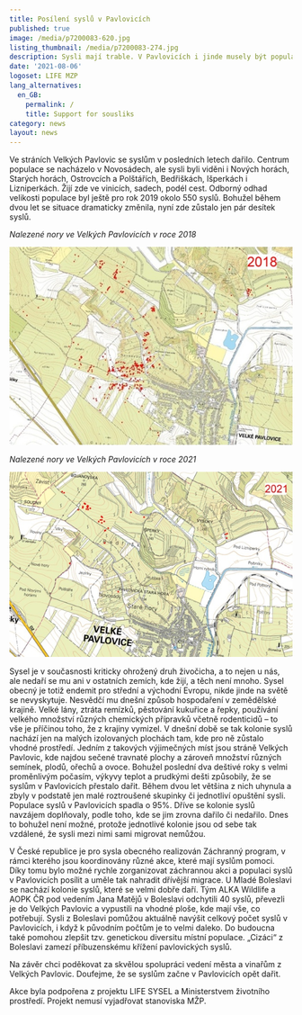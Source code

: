 ```yaml
---
title: Posílení syslů v Pavlovicích
published: true
image: /media/p7200083-620.jpg
listing_thumbnail: /media/p7200083-274.jpg
description: Sysli mají trable. V Pavlovicích i jinde musely být populace posíleny.
date: '2021-08-06'
logoset: LIFE MZP
lang_alternatives:
  en_GB:
    permalink: /
    title: Support for sousliks
category: news
layout: news
---
```

Ve stráních Velkých Pavlovic se syslům v posledních letech dařilo. Centrum populace se nacházelo v Novosádech, ale sysli byli viděni i Nových horách, Starých horách, Ostrovcích a Polštářích, Bedřiškách, Išperkách i Lizniperkách. Žijí zde ve vinicích, sadech, podél cest. Odborný odhad velikosti populace byl ještě pro rok 2019 okolo 550 syslů. Bohužel během dvou let se situace dramaticky změnila, nyní zde zůstalo jen pár desítek syslů. 

_Nalezené nory ve Velkých Pavlovicích v roce 2018_

![](/media/sysel_mapa_vp_2018.jpg)

_Nalezené nory ve Velkých Pavlovicích v roce 2021_

![](/media/sysel_mapa_vp_2021.jpg)

Sysel je v současnosti kriticky ohrožený druh živočicha, a to nejen u nás, ale nedaří se mu  ani v ostatních zemích, kde žijí, a těch není mnoho. Sysel  obecný je totiž endemit pro střední a východní Evropu, nikde jinde na světě se nevyskytuje. Nesvědčí mu dnešní způsob hospodaření v zemědělské krajině. Velké lány, ztráta remízků, pěstování kukuřice a řepky, používání velkého množství různých chemických přípravků včetně rodenticidů – to vše je příčinou toho, že z krajiny vymizel. V dnešní době se tak kolonie syslů nachází jen na malých izolovaných plochách tam, kde pro ně zůstalo vhodné prostředí. Jedním z takových výjimečných míst jsou stráně Velkých Pavlovic, kde najdou sečené travnaté plochy a zároveň množství různých semínek, plodů, ořechů a ovoce. Bohužel poslední dva deštivé roky s velmi proměnlivým počasím, výkyvy teplot a prudkými dešti způsobily, že se syslům v Pavlovicích přestalo dařit. Během dvou let většina z nich uhynula a zbyly v podstatě jen malé roztroušené skupinky či jednotliví opuštění sysli. Populace syslů v Pavlovicích spadla o 95%. Dříve se kolonie syslů navzájem doplňovaly, podle toho, kde se jim zrovna dařilo či nedařilo. Dnes to bohužel není možné, protože jednotlivé kolonie jsou od sebe tak vzdálené, že sysli mezi nimi sami migrovat nemůžou. 

V České republice je pro sysla obecného realizován Záchranný program, v rámci kterého jsou koordinovány různé akce, které mají syslům pomoci. Díky tomu bylo možné rychle zorganizovat záchrannou akci a populaci syslů v Pavlovicích posílit a uměle tak nahradit dřívější migrace. U Mladé Boleslavi se nachází kolonie syslů, které se velmi dobře daří. Tým ALKA Wildlife a AOPK ČR pod vedením Jana Matějů v Boleslavi odchytili 40 syslů, převezli je do Velkých Pavlovic a vypustili na vhodné ploše, kde mají vše, co potřebují. Sysli z Boleslavi pomůžou aktuálně navýšit celkový počet syslů v Pavlovicích, i když k původním počtům je to velmi daleko. Do budoucna také pomohou zlepšit tzv. genetickou diversitu místní populace. „Cizáci“ z Boleslavi zamezí příbuzenskému křížení pavlovických syslů. 

Na závěr chci poděkovat za skvělou spolupráci vedení města a vinařům z Velkých Pavlovic. Doufejme, že se syslům začne v Pavlovicích opět dařit.

Akce byla podpořena z projektu LIFE SYSEL a Ministerstvem životního prostředí. Projekt nemusí vyjadřovat stanoviska MŽP.
